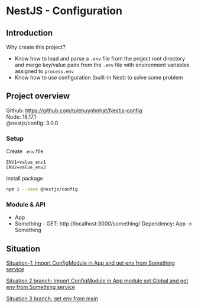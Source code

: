 # NestJS - Configuration

## Introduction

Why create this project?

- Know how to load and parse a `.env` file from the project root directory and merge key/value pairs from the `.env` file with environment variables assigned to `process.env`
- Know how to use configuration (built-in Nest) to solve some problem

## Project overview

Github: https://github.com/tulehuynhnhat/Nestjs-config  
Node: 18.17.1  
@nestjs/config: 3.0.0

### Setup

Create `.env` file

```env
ENV1=value_env1
ENV2=value_env2
```

Install package

```bash
npm i --save @nestjs/config
```

### Module & API

- App
- Something - GET: http://localhost:3000/something/
  Dependency: App -> Something

## Situation

[Situation-1: Import ConfigModule in App and get env from Something service](https://github.com/tulehuynhnhat/Nestjs-config/tree/situation-1)

[Situation 2 branch: Import ConfigModule in App module set Global and get env from Something service](https://github.com/tulehuynhnhat/Nestjs-config/tree/situation-2)

[Situation 3 branch: get env from main](https://github.com/tulehuynhnhat/Nestjs-config/tree/situation-3)
